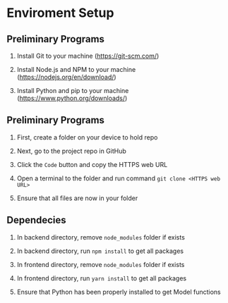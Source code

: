 # Enviroment Setup

## Preliminary Programs
1. Install Git to your machine (https://git-scm.com/)

2. Install Node.js and NPM to your machine (https://nodejs.org/en/download/)

3. Install Python and pip to your machine (https://www.python.org/downloads/)

## Preliminary Programs
1. First, create a folder on your device to hold repo

2. Next, go to the project repo in GitHub

3. Click the `Code` button and copy the HTTPS web URL

4. Open a terminal to the folder and run command `git clone <HTTPS web URL>`

5. Ensure that all files are now in your folder


## Dependecies
1. In backend directory, remove `node_modules` folder if exists

2. In backend directory, run `npm install` to get all packages

1. In frontend directory, remove `node_modules` folder if exists

2. In frontend directory, run `yarn install` to get all packages

1. Ensure that Python has been properly installed to get Model functions